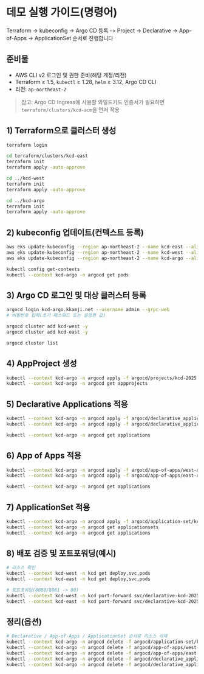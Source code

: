 # 데모 실행 가이드(명령어)

Terraform -> kubeconfig -> Argo CD 등록 -> Project -> Declarative -> App-of-Apps -> ApplicationSet 순서로 진행합니다

## 준비물

- AWS CLI v2 로그인 및 권한 준비(해당 계정/리전)
- Terraform ≥ 1.5, `kubectl` ≥ 1.28, `helm` ≥ 3.12, Argo CD CLI
- 리전: `ap-northeast-2`

> 참고: Argo CD Ingress에 사용할 와일드카드 인증서가 필요하면 `terraform/clusters/kcd-acm`을 먼저 적용 

## 1) Terraform으로 클러스터 생성

```bash
terraform login

cd terraform/clusters/kcd-east
terraform init
terraform apply -auto-approve

cd ../kcd-west
terraform init
terraform apply -auto-approve

cd ../kcd-argo
terraform init
terraform apply -auto-approve
```

## 2) kubeconfig 업데이트(컨텍스트 등록)

```bash
aws eks update-kubeconfig --region ap-northeast-2 --name kcd-east --alias kcd-east
aws eks update-kubeconfig --region ap-northeast-2 --name kcd-west --alias kcd-west
aws eks update-kubeconfig --region ap-northeast-2 --name kcd-argo --alias kcd-argo

kubectl config get-contexts
kubectl --context kcd-argo -n argocd get pods
```

## 3) Argo CD 로그인 및 대상 클러스터 등록

```bash
argocd login kcd-argo.kkamji.net --username admin --grpc-web
# 비밀번호 입력(초기 패스워드 또는 설정한 값)

argocd cluster add kcd-west -y
argocd cluster add kcd-east -y

argocd cluster list
```

## 4) AppProject 생성

```bash
kubectl --context kcd-argo -n argocd apply -f argocd/projects/kcd-2025.yaml
kubectl --context kcd-argo -n argocd get appprojects
```

## 5) Declarative Applications 적용

```bash
kubectl --context kcd-argo -n argocd apply -f argocd/declarative_application/west-application.yaml
kubectl --context kcd-argo -n argocd apply -f argocd/declarative_application/east-application.yaml

kubectl --context kcd-argo -n argocd get applications
```

## 6) App of Apps 적용

```bash
kubectl --context kcd-argo -n argocd apply -f argocd/app-of-apps/west-root-application.yaml
kubectl --context kcd-argo -n argocd apply -f argocd/app-of-apps/east-root-application.yaml

kubectl --context kcd-argo -n argocd get applications
```

## 7) ApplicationSet 적용

```bash
kubectl --context kcd-argo -n argocd apply -f argocd/application-set/kcd-2025-appset-list.yaml
kubectl --context kcd-argo -n argocd get applicationsets
kubectl --context kcd-argo -n argocd get applications
```

## 8) 배포 검증 및 포트포워딩(예시)

```bash
# 리소스 확인
kubectl --context kcd-west -n kcd get deploy,svc,pods
kubectl --context kcd-east -n kcd get deploy,svc,pods

# 포트포워딩(8080/8081 -> 80)
kubectl --context kcd-west -n kcd port-forward svc/declarative-kcd-2025 8080:80
kubectl --context kcd-east -n kcd port-forward svc/declarative-kcd-2025 8081:80
```

## 정리(옵션)

```bash
# Declarative / App-of-Apps / ApplicationSet 순서로 리소스 삭제
kubectl --context kcd-argo -n argocd delete -f argocd/application-set/kcd-2025-appset-list.yaml --ignore-not-found
kubectl --context kcd-argo -n argocd delete -f argocd/app-of-apps/west-root-application.yaml --ignore-not-found
kubectl --context kcd-argo -n argocd delete -f argocd/app-of-apps/east-root-application.yaml --ignore-not-found
kubectl --context kcd-argo -n argocd delete -f argocd/declarative_application/west-application.yaml --ignore-not-found
kubectl --context kcd-argo -n argocd delete -f argocd/declarative_application/east-application.yaml --ignore-not-found
```
